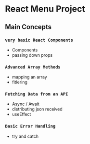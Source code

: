 # React Menu Project

## Main Concepts

### `very basic React Components`

- Components
- passing down props

### `Advanced Array Methods`

- mapping an array
- fitlering

### `Fetching Data from an API`

- Async / Await
- distributing json received
- useEffect

### `Basic Error Handling`

- try and catch
